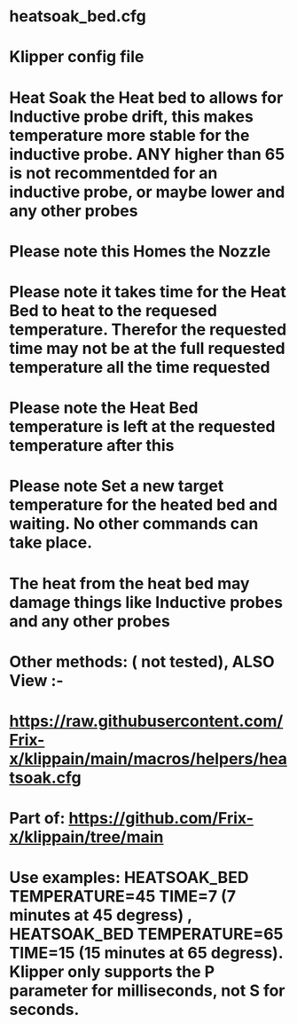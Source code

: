 # heatsoak_bed.cfg

# Klipper config file

# Heat Soak the Heat bed to allows for Inductive probe drift, this makes temperature more stable for the inductive probe. ANY higher than 65 is not recommentded for an inductive probe, or maybe lower and any other probes
# Please note this Homes the Nozzle
# Please note it takes time for the Heat Bed to heat to the requesed temperature. Therefor the requested time may not be at the full requested temperature all the time requested
# Please note the Heat Bed temperature is left at the requested temperature after this
# Please note Set a new target temperature for the heated bed and waiting. No other commands can take place.
# The heat from the heat bed may damage things like Inductive probes  and any other probes

# Other methods: ( not tested), ALSO View :-
# https://raw.githubusercontent.com/Frix-x/klippain/main/macros/helpers/heatsoak.cfg
# Part of: https://github.com/Frix-x/klippain/tree/main

# Use examples: HEATSOAK_BED TEMPERATURE=45 TIME=7 (7 minutes at 45 degress) , HEATSOAK_BED TEMPERATURE=65 TIME=15 (15 minutes at 65 degress). Klipper only supports the P parameter for milliseconds, not S for seconds.

